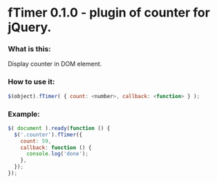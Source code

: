 # fTimer 0.1.0 - plugin of counter for jQuery.

### What is this:

Display counter in DOM element.

### How to use it:

```javascript
$(object).fTimer( { count: <number>, callback: <function> } );
```
  
### Example:

```javascript
$( document ).ready(function () {
  $('.counter').fTimer({
    count: 59,
    callback: function () {
      console.log('done');
    },
  });
});
```

